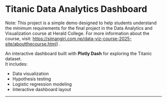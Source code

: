 # Titanic Data Analytics Dashboard
Note: This project is a simple demo designed to help students understand the minimum requirements for the final project in the Data Analytics and Visualization course at Herald College.
For more information about the course, visit: https://simangiri.com.np/data-viz-course-2025-site/aboutthecourse.html)
.

An interactive dashboard built with **Plotly Dash** for exploring the Titanic dataset.  
It includes:
- Data visualization
- Hypothesis testing
- Logistic regression modeling
- Interactive dashboard layout

---
